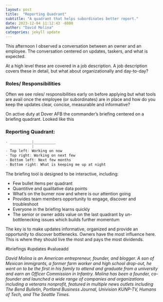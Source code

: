 ```yaml
---
layout: post
title:  "Reporting Quadrant"
subtitle: "A quadrant that helps subordinates better report."
date: 2023-12-04 11:12:43 -0800
author: "David Molina"
categories: jekyll update
---
```


This afternoon I observed a conversation between an owner and an employee. The conversation centered on updates, taskers, and what is expected.

At a high level these are covered in a job description. A job description covers these in detail, but what about organizationally and day-to-day?

### Roles/ Responsibilities
Often we see roles/ responsibilities early on before applying but what tools are avail once the employee (or subordinates) are in place and how do you keep the updates clear, concise, measurable and informative?

On active duty at Dover AFB the commander’s briefing centered on a briefing quadrant. Looked like this

### Reporting Quadrant:
```javascript
- __________|__________
            |
- Top left: Working on now
- Top right: Working on next few
- Bottom left: Next few months
- Bottom right: What is keeping me up at night
```

The briefing tool is designed to be interactive, including:
- Few bullet items per quadrant
- Quantitive and qualitative data points
- What’s on the burner now and where is our attention going
- Provides team members opportunity to engage, discover and troubleshoot
- Everyone in the briefing learns quickly
- The senior or owner adds value on the last quadrant by un-bottlenecking issues which builds further momentum

The key is to make updates informative, organized and provide an opportunity to discover bottlenecks. Owners have the most influence here. This is where they should live the most and pays the most dividends.

#briefings #updates #valueadd

*David Molina is an American entrepreneur, founder, and blogger. A son of Mexican immigrants, a former farm worker and high school drop-out, he went on to be the first in his family to attend and graduate from a university and earn an Officer Commission in Infantry. Molina has been a founder, co-founder and launched a wide range of companies and organizations including a veterans nonprofit, featured in multiple news outlets including The Bend Bulletin, Portland Business Journal, Univision KUNP-TV, Humans of Tech, and The Seattle Times.*
